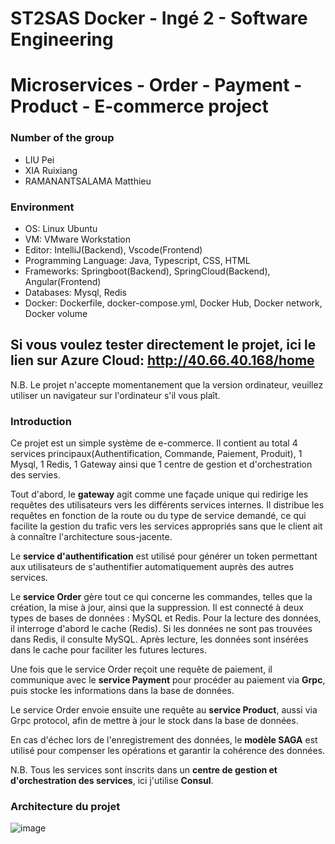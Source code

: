# ST2SAS Docker - Ingé 2 - Software Engineering 
# Microservices - Order - Payment - Product - E-commerce project

### **Number of the group**
- LIU Pei
- XIA Ruixiang
- RAMANANTSALAMA Matthieu

### Environment 
- OS: Linux Ubuntu
- VM: VMware Workstation
- Editor: IntelliJ(Backend), Vscode(Frontend)
- Programming Language: Java, Typescript, CSS, HTML
- Frameworks: Springboot(Backend), SpringCloud(Backend), Angular(Frontend)
- Databases: Mysql, Redis
- Docker: Dockerfile, docker-compose.yml, Docker Hub, Docker network, Docker volume

## **Si vous voulez tester directement le projet, ici le lien sur Azure Cloud: http://40.66.40.168/home**
N.B. Le projet n'accepte momentanement que la version ordinateur, veuillez utiliser un navigateur sur l'ordinateur s'il vous plaît.

<h3><b>Introduction</b></h3>

Ce projet est un simple système de e-commerce. Il contient au total 4 services principaux(Authentification, Commande, Paiement, Produit), 1 Mysql, 1 Redis, 1 Gateway ainsi que 1 centre de gestion et d'orchestration des servies.

Tout d'abord, le **gateway** agit comme une façade unique qui redirige les requêtes des utilisateurs vers les différents services internes. Il distribue les requêtes en fonction de la route ou du type de service demandé, ce qui facilite la gestion du trafic vers les services appropriés sans que le client ait à connaître l'architecture sous-jacente.

Le **service d'authentification** est utilisé pour générer un token permettant aux utilisateurs de s'authentifier automatiquement auprès des autres services.

Le **service Order** gère tout ce qui concerne les commandes, telles que la création, la mise à jour, ainsi que la suppression. Il est connecté à deux types de bases de données : MySQL et Redis. Pour la lecture des données, il interroge d'abord le cache (Redis). Si les données ne sont pas trouvées dans Redis, il consulte MySQL. Après lecture, les données sont insérées dans le cache pour faciliter les futures lectures.

Une fois que le service Order reçoit une requête de paiement, il communique avec le **service Payment** pour procéder au paiement via **Grpc**, puis stocke les informations dans la base de données.

Le service Order envoie ensuite une requête au **service Product**, aussi via Grpc protocol, afin de mettre à jour le stock dans la base de données.

En cas d'échec lors de l'enregistrement des données, le **modèle SAGA** est utilisé pour compenser les opérations et garantir la cohérence des données.

N.B. Tous les services sont inscrits dans un **centre de gestion et d'orchestration des services**, ici j'utilise **Consul**.

<h3><b>Architecture du projet</b></h3>

![image](https://github.com/user-attachments/assets/4d01d059-485b-49d1-a47e-e713cf499813)


<br>
